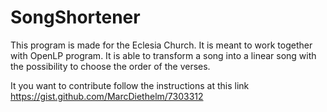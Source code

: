 # SongShortener
This program is made for the Eclesia Church.
It is meant to work together with OpenLP program.
It is able to transform a song into a linear song with the possibility to choose the order of the verses.

It you want to contribute follow the instructions at this link https://gist.github.com/MarcDiethelm/7303312

